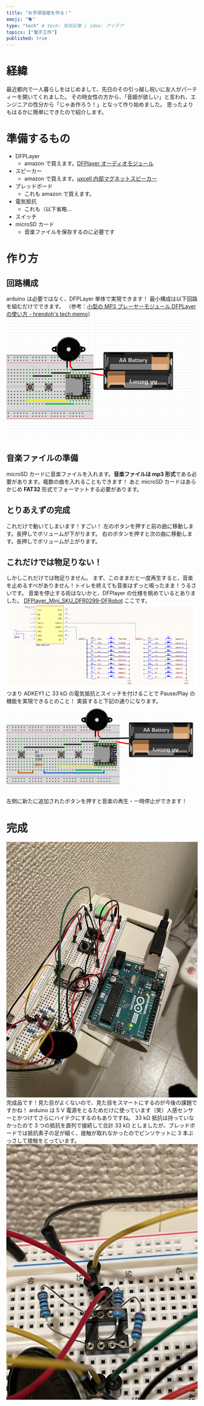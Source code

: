 ```yaml
---
title: "お手頃音姫を作る！"
emoji: "🐕"
type: "tech" # tech: 技術記事 / idea: アイデア
topics: ["電子工作"]
published: true
---
```


# 経緯

最近都内で一人暮らしをはじめまして、先日のその引っ越し祝いに友人がパーティーを開いてくれました。
その時女性の方から、「音姫が欲しい」と言われ、エンジニアの性分から「じゃあ作ろう！」となって作り始めました。
思ったよりもはるかに簡単にできたので紹介します。

# 準備するもの

- DFPLayer
  - amazon で買えます。[DFPlayer オーディオモジュール](https://www.amazon.co.jp/gp/product/B07M93GZVJ/ref=ppx_yo_dt_b_asin_title_o00_s00?ie=UTF8&psc=1)
- スピーカー
  - amazon で買えます。[uxcell 内部マグネットスピーカー](https://www.amazon.co.jp/gp/product/B0177ABRQ6/ref=ppx_yo_dt_b_asin_title_o01_s00?ie=UTF8&psc=1)
- ブレッドボード
  - これも amazon で買えます。
- 電気抵抗
  - これも（以下省略...
- スイッチ
- microSD カード
  - 音楽ファイルを保存するのに必要です

# 作り方

## 回路構成

arduino は必要ではなく、DFPLayer 単体で実現できます！
最小構成は以下回路を組むだけでできます。
（参考：[小型の MP3 プレーヤーモジュール DFPLayer の使い方 - hrendoh's tech memo](https://blog.hrendoh.com/how-to-use-dfplayer-mini/)）
![](/images/minimum.png)

## 音楽ファイルの準備

microSD カードに音楽ファイルを入れます。**音楽ファイルは mp3 形式**である必要があります。複数の曲を入れることもできます！
あと microSD カードはあらかじめ **FAT32** 形式でフォーマットする必要があります。

## とりあえずの完成

これだけで動いてしまいます！すごい！
左のボタンを押すと前の曲に移動します。長押しでボリュームが下がります。
右のボタンを押すと次の曲に移動します。長押しでボリュームが上がります。

## これだけでは物足りない！

しかしこれだけでは物足りません。
まず、このままだと一度再生すると、音楽を止めるすべがありません！トイレを終えても音楽はずっと鳴ったまま！うるさいです。
音楽を停止する術はないかと、DFPlayer の仕様を眺めているとありました。
[DFPlayer_Mini_SKU_DFR0299-DFRobot](https://wiki.dfrobot.com/DFPlayer_Mini_SKU_DFR0299#3.29_I.2FO_Mode)
ここです。
![](/images/adkey.png)
つまり ADKEY1 に 33 kΩ の電気抵抗とスイッチを付けることで Pause/Play の機能を実現できるとのこと！
実装すると下記の通りになります。
![](/images/revised.png)
左側に新たに追加されたボタンを押すと音楽の再生・一時停止ができます！

# 完成

![](/images/comp.jpg)
完成品です！見た目がよくないので、見た目をスマートにするのが今後の課題ですかね！
arduino は 5 V 電源をとるためだけに使っています（笑）人感センサーとかつけてさらにハイテクにするのもありですね。
33 kΩ 抵抗は持っていなかったので 3 つの抵抗を直列で接続して合計 33 kΩ としましたが、ブレッドボードでは抵抗素子の足が細く、接触が取れなかったのでピンソケットに 3 本ぶっさして接触をとっています。
![](/images/tips.jpg)

